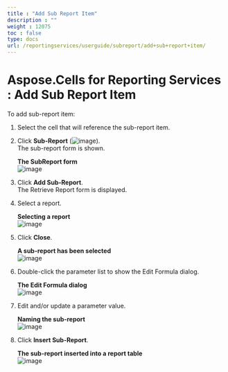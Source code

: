 ```yaml
---
title : "Add Sub Report Item" 
description : "" 
weight : 12075 
toc : false
type: docs
url: /reportingservices/userguide/subreport/add+sub+report+item/
---
```


# Aspose.Cells for Reporting Services : Add Sub Report Item


To add sub-report item:

1.  Select the cell that will reference the sub-report item.
2.  Click **Sub-Report** (![image](https://docs2.aspose.com/cells/reportingservices/attachments/6094972/6193386.png)).  
    The sub-report form is shown.  
      
    **The SubReport form**  
    ![image](https://docs2.aspose.com/cells/reportingservices/attachments/6094972/6193387.png)  
      
    
3.  Click **Add Sub-Report**.  
    The Retrieve Report form is displayed.
4.  Select a report.  
      
    **Selecting a report**  
    ![image](https://docs2.aspose.com/cells/reportingservices/attachments/6094972/6193388.png)  
      
    
5.  Click **Close**.  
      
    **A sub-report has been selected**  
    ![image](https://docs2.aspose.com/cells/reportingservices/attachments/6094972/6193389.png)  
      
    
6.  Double-click the parameter list to show the Edit Formula dialog.  
      
    **The Edit Formula dialog**  
    ![image](https://docs2.aspose.com/cells/reportingservices/attachments/6094972/6193398.png)  
      
    
7.  Edit and/or update a parameter value.  
      
    **Naming the sub-report**  
    ![image](https://docs2.aspose.com/cells/reportingservices/attachments/6094972/6193399.png)  
      
    
8.  Click **Insert Sub-Report**.  
      
    **The sub-report inserted into a report table**  
    ![image](https://docs2.aspose.com/cells/reportingservices/attachments/6094972/6193400.png)

